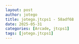 ```yaml
---
layout: post
author: jotego
title: jotego.jtcps1 - 58adf68
date: 2025-05-31
categories: [Arcade, jtcps1]
tags: [jotego.jtcps1]
---
```


